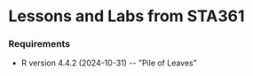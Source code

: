 <h1>Lessons and Labs from STA361</h1>

<h3>Requirements</h3>

<ul>
  <li>R version 4.4.2 (2024-10-31) -- "Pile of Leaves"</li>


</ul>
